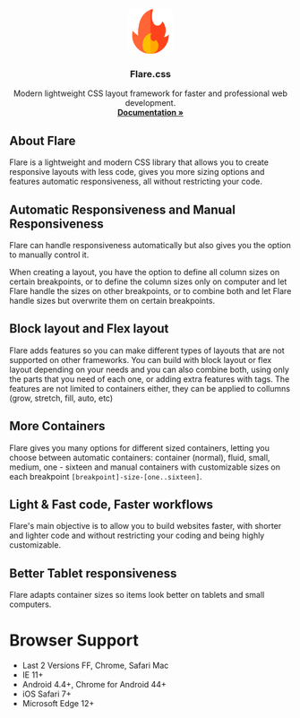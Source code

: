 <p align="center">
  <a href="https://github.com/nythrox/Flare.css-Docs/examples/LANDING-PAGE/index.html">
    <img src="https://github.com/nythrox/Flare.css-Docs/blob/master/logo-cropped.png" alt="Flare logo" width="80">
  </a>
</p>
<h3 align="center">Flare.css</h3>
<p align="center">
  Modern lightweight CSS layout framework for faster and professional web development.
  <br>
  <a href="https://nythrox.github.io/Flare.css-Docs/"><B>Documentation »</B></a>
  <br>
</p>

<p align="center">
</p>
<h2>About Flare</h2>
Flare is a lightweight and modern CSS library that allows you to create responsive layouts with less code, gives you more sizing options and features automatic responsiveness, all without restricting your code.
<h2>Automatic Responsiveness and Manual Responsiveness</h2>
<p>
Flare can handle responsiveness automatically but also gives you the option to manually control it.
</p>
<p>When creating a layout, you have the option to define all column sizes on certain breakpoints, or to define the column sizes only on computer and let Flare handle the sizes on other breakpoints, or to combine both and let Flare handle sizes but overwrite them on certain breakpoints.</p>

<h2>Block layout and Flex layout</h2>
<p>Flare adds features so you can make different types of layouts that are not supported on other frameworks. You can build with block layout or flex layout depending on your needs and you can also combine both, using only the parts that you need of each one, or adding extra features with tags. The features are not limited to containers either, they can be applied to collumns (grow, stretch, fill, auto, etc) </p>

<h2>More Containers</h2>
<p>Flare gives you many options for different sized containers, letting you choose between automatic containers: container (normal), fluid, small, medium, one - sixteen and manual containers with customizable sizes on each breakpoint <code>[breakpoint]-size-[one..sixteen]</code>.</p>

<h2>Light & Fast code, Faster workflows</h1>
<p>Flare's main objective is to allow you to build websites faster, with shorter and lighter code and without restricting your coding and being highly customizable. </p>

<h2>Better Tablet responsiveness</h2>
<p>Flare adapts container sizes so items look better on tablets and small computers.</p>
<h1>Browser Support</h1>
<ul>
<li>Last 2 Versions FF, Chrome, Safari Mac</li>
<li>IE 11+</li>
<li>Android 4.4+, Chrome for Android 44+</li>
<li>iOS Safari 7+</li>
<li>Microsoft Edge 12+</li>
</ul>
